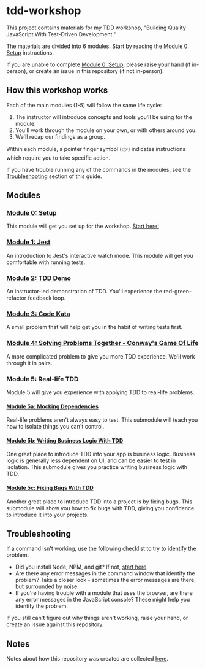 # tdd-workshop
This project contains materials for my TDD workshop, "Building Quality JavaScript With Test-Driven Development."

The materials are divided into 6 modules. Start by reading the [Module 0: Setup](./module-0/README.md) instructions. 

If you are unable to complete [Module 0: Setup](./module-0/README.md), please raise your hand (if in-person), or create an issue in this repository (if not in-person). 

## How this workshop works

Each of the main modules (1-5) will follow the same life cycle:

1. The instructor will introduce concepts and tools you'll be using for the module. 
2. You'll work through the module on your own, or with others around you. 
3. We'll recap our findings as a group. 

Within each module, a pointer finger symbol (👉) indicates instructions which require you to take specific action.

If you have trouble running any of the commands in the modules, see the [Troubleshooting](#troubleshooting) section of this guide.

## Modules

### [Module 0: Setup](./module-0/README.md)

This module will get you set up for the workshop. [Start here!](./module-0/README.md)

### [Module 1: Jest](./module-1/README.md)

An introduction to Jest's interactive watch mode. This module will get you comfortable with running tests.

### [Module 2: TDD Demo](./module-2/README.md)

An instructor-led demonstration of TDD. You'll experience the red-green-refactor feedback loop.

### [Module 3: Code Kata](./module-3/README.md)

A small problem that will help get you in the habit of writing tests first.

### [Module 4: Solving Problems Together - Conway's Game Of Life](./module-4/README.md)

A more complicated problem to give you more TDD experience. We'll work through it in pairs.

### Module 5: Real-life TDD

Module 5 will give you experience with applying TDD to real-life problems.

#### [Module 5a: Mocking Dependencies](./module-5ab/README.md#module-5a-mocking-dependencies)

Real-life problems aren't always easy to test. This submodule will teach you how to isolate things you can't control.

#### [Module 5b: Writing Business Logic With TDD](./module-5ab/README.md#module-5b-business-logic)

One great place to introduce TDD into your app is business logic. Business logic is generally less dependent on UI, and can be easier to test in isolation. This submodule gives you practice writing business logic with TDD.

#### [Module 5c: Fixing Bugs With TDD](./module-5c/README.md#module-5c-fixing-bugs)

Another great place to introduce TDD into a project is by fixing bugs. This submodule will show you how to fix bugs with TDD, giving you confidence to introduce it into your projects.

## Troubleshooting

If a command isn't working, use the following checklist to try to identify the problem.

* Did you install Node, NPM, and git? If not, [start here](/module-0/README.md).
* Are there any error messages in the command window that identify the problem? Take a closer look - sometimes the error messages are there, but surrounded by noise.
* If you're having trouble with a module that uses the browser, are there any error messages in the JavaScript console? These might help you identify the problem.

If you still can't figure out why things aren't working, raise your hand, or create an issue against this repository.

## Notes

Notes about how this repository was created are collected [here](./META.md).
